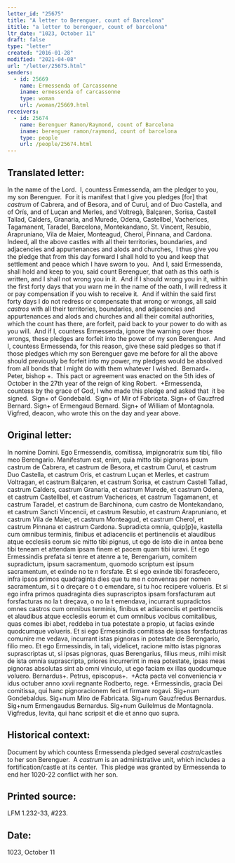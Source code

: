 ```yaml
---
letter_id: "25675"
title: "A letter to Berenguer, count of Barcelona"
ititle: "a letter to berenguer, count of barcelona"
ltr_date: "1023, October 11"
draft: false
type: "letter"
created: "2016-01-28"
modified: "2021-04-08"
url: "/letter/25675.html"
senders:
  - id: 25669
    name: Ermessenda of Carcassonne
    iname: ermessenda of carcassonne
    type: woman
    url: /woman/25669.html
receivers:
  - id: 25674
    name: Berenguer Ramon/Raymond, count of Barcelona 
    iname: berenguer ramon/raymond, count of barcelona 
    type: people
    url: /people/25674.html
---
```

<h2> Translated letter:</h2><p>In the name of the Lord.&nbsp; I, countess Ermessenda, am the pledger to you, my son Berenguer.&nbsp; For it is manifest that I give you pledges [for] that <i>castrum</i> of Cabrera, and of Besora, and of Curul, and of Duo Castella, and of Orís, and of Luçan and Merles, and Voltregà, Balçaren, Sorisa, Castell Tallad, Calders, Granaria, and Murede, Odena, Castellbel, Vacherices, Tagamanent, Taradel, Barcelona, Montekandano, St. Vincent, Resubio, Arapruniano, Vila de Maier, Monteagud, Cherol, Pinnana, and Cardona.&nbsp; Indeed, all the above castles with all their territories, boundaries, and adjacencies and appurtenances and alods and churches,&nbsp; I thus give you the pledge that from this day forward I shall hold to you and keep that settlement and peace which I have sworn to you.&nbsp; And I, said Ermessenda, shall hold and keep to you, said count Berenguer, that oath as this oath is written, and I shall not wrong you in it.&nbsp; And if I should wrong you in it, within the first forty days that you warn me in the name of the oath, I will redress it or pay compensation if you wish to receive it.&nbsp; And if within the said first forty days I do not redress or compensate that wrong or wrongs, all said <i>castros</i> with all their territories, boundaries, and adjacencies and appurtenances and alods and churches and all their comital authorities, which the count has there, are forfeit, paid back to your power to do with as you will.&nbsp; And if I, countess Ermessenda, ignore the warning over those wrongs, these pledges are forfeit into the power of my son Berenguer.&nbsp; And I, countess Ermessenda, for this reason, give these said pledges so that if those pledges which my son Berenguer gave me before for all the above should previously be forfeit into my power, my pledges would be absolved from all bonds that I might do with them whatever I wished.&nbsp; Bernard+. Peter, bishop +.&nbsp; This pact or agreement was enacted on the 5th ides of October in the 27th year of the reign of king Robert.&nbsp; +Ermessenda, countess by the grace of God, I who made this pledge and asked that&nbsp; it be signed.&nbsp; Sign+ of Gondebald.&nbsp; Sign+ of Mir of Fabricata. Sign+ of Gauzfred Bernard. Sign+ of Ermengaud Bernard. Sign+ of William of Montagnola.&nbsp; Vigfred, deacon, who wrote this on the day and year above.</p><h2 class="mt-4"> Original letter:</h2><p class="Bodytext21">In nomine Domini. Ego Ermessendis, comitissa, impignoratrix sum tibi, filio meo Berengario. Manifestum est, enim, quia mitto tibi pignoras ipsum castrum de Cabrera, et castrum de Besora, et castrum Curul, et castrum Duo Castella, et castrum Oris, et castrum Luçan et Merles, et castrum Voltragan, et castrum Balçaren, et castrum Sorisa, et cas­trum Castell Tallad, castrum Calders, castrum Granaria, et castrum Murede, et castrum Odena, et castrum Castellbel, et castrum Vacherices, et castrum Tagamanent, et castrum Taradel, et castrum de Barchinona, cum castro de Montekandano, et castrum Sancti Vincencii, et castrum Resubio, et castrum Arapruniano, et castrum Vila de Maier, et castrum Monteagud, et castrum Cherol, et castrum Pinnana et castrum Cardona. Supradicta omnia, quip[p]e, kastella cum omnibus terminis, finibus et adiacenciis et pertinenciis et alaudibus atque ecclesiis eorum sic mitto tibi pignus, ut ego de isto die in antea bene tibi teneam et attendam ipsam finem et pacem quam tibi iuravi. Et ego Ermessindis prefata si tenre et atenre a te, Berengarium, comitem supradictum, ipsum sacra­mentum, quomodo scriptum est ipsum sacramentum, et exinde no te n forsfate. Et si ego exinde tibi forasfecero, infra ipsos primos quadraginta dies que tu me n convenras per nomen sacramentum, si t o dreçare o t o emendare, si tu hoc recipere volueris. Et si ego infra primos quadra­ginta dies suprascriptos ipsam forsfacturam aut forsfacturas no la t dreçava, o no la t emendava, incurrant supradictos omnes castros cum omnibus terminis, finibus et adiacenciis et pertinenciis et alaudibus atque ecclesiis eorum et cum omnibus vocibus comitalibus, quas comes ibi abet, reddeba in tua potestate a propio, ut facias exinde quodcumque volueris. Et si ego Ermessindis comitissa de ipsas forsfacturas comunire me vedava, incurrant istas pignoras in potestate de Berengario, filio meo. Et ego Er­messindis, in tali, videlicet, racione mitto istas pignoras suprascriptas ut, si ipsas pignoras, quas Berengarius, filius meus, mihi misit de ista omnia suprascripta, priores incurrerint in mea potestate, ipsas meas pignoras absolutas sint ab omni vinculo, ut ego faciam ex illas quodcumque voluero. Bernardus+. Petrus, episcopus+.&nbsp; +Acta pacta vel conveniencia v idus octuber anno xxvii regnante Rodberto, rege. +Ermessindis, gracia Dei comitissa, qui hanc pignoracionem feci et firmare rogavi. Sig+num Gondebaldus. Sig+num Miro de Fabricata. Sig+num Gauzfredus Ber­nardus. Sig+num Ermengaudus Bernardus. Sig+num Guilelmus de Montagnola. Vigfredus, levita, qui hanc scripsit et die et anno quo supra.</p><h2 class="mt-4"> Historical context:</h2><p>Document by which countess Ermessenda pledged several <i>castra</i>/castles to her son Berenguer.&nbsp; A <i>castrum </i>is an<i> </i>administrative unit, which includes a fortification/castle at its center.&nbsp; This pledge was granted by Ermessenda to end her 1020-22 conflict with her son.&nbsp; &nbsp;</p><h2 class="mt-4"> Printed source:</h2><p><span>LFM 1.232-33, #223.&nbsp;&nbsp;</span></p><h2 class="mt-4"> Date:</h2>1023, October 11